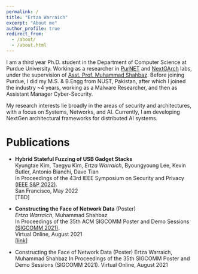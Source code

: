 ```yaml
---
permalink: /
title: "Ertza Warraich"
excerpt: "About me"
author_profile: true
redirect_from: 
  - /about/
  - /about.html
---
```


I am a third year Ph.D. student in the Department of Computer Science at Purdue University. 
Working as a researcher in [PurNET](https://purnet-lab.gitlab.io) and [NextGArch](https://nextgarch.gitlab.io) labs, under the supervision of [Asst. Prof. Muhammad Shahbaz](https://mshahbaz.gitlab.io).
Before joining Purdue, I did my M.S. & B.Engg from NUST, Pakistan, after which I joined the industry ~4 years, working as a Malware Researcher, and then as Assistant Manager Cyber-Security. 

My research interests lie broadly in the areas of security and architectures, with a focus on Systems, Networks, and AI. Currently, I am developing NextGen architectural frameworks for distributed AI systems. 

Publications
======
- **Hybrid Stateful Fuzzing of USB Gadget Stacks** <br>
  Kyungtae Kim, Taegyu Kim, *Ertza Warraich*, Byoungyoung Lee, Kevin Butler, Antonio Bianchi, Dave Tian <br>
  In Proceedings of the 43rd IEEE Symposium on Security and Privacy [(IEEE S&P 2022)](https://www.ieee-security.org/TC/SP2022). <br>
  San Francisco, May 2022 <br>
  [TBD]

- **Constructing the Face of Network Data** (Poster) <br> 
 *Ertza Warraich*, Muhammad Shahbaz <br> 
 In Proceedings of the 35th ACM SIGCOMM Poster and Demo Sessions [(SIGCOMM 2021)](https://conferences.sigcomm.org/sigcomm/2021). <br> 
 Virtual Online, August 2021 <br>
 \[[link](https://dl.acm.org/doi/10.1145/3472716.3472852)\]
 
 - Constructing the Face of Network Data (Poster)
Ertza Warraich, Muhammad Shahbaz
In Proceedings of the 35th SIGCOMM Poster and Demo Sessions (SIGCOMM 2021).
Virtual Online, August 2021
